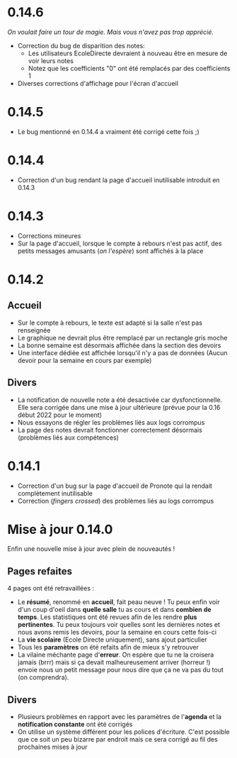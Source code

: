 
# 0.14.6
_On voulait faire un tour de magie. Mais vous n'avez pas trop apprécié._
- Correction du bug de disparition des notes:
    - Les utilisateurs EcoleDirecte devraient à nouveau être en mesure de voir leurs notes
    - Notez que les coefficients "0" ont été remplacés par des coefficients 1
- Diverses corrections d'affichage pour l'écran d'accueil
# 0.14.5

- Le bug mentionné en 0.14.4 a vraiment été corrigé cette fois ;)

# 0.14.4

- Correction d'un bug rendant la page d'accueil inutilisable introduit en 0.14.3

# 0.14.3

- Corrections mineures
- Sur la page d'accueil, lorsque le compte à rebours n'est pas actif, des petits messages amusants (_on l'espère_) sont affichés à la place

# 0.14.2

## Accueil

- Sur le compte à rebours, le texte est adapté si la salle n'est pas renseignée
- Le graphique ne devrait plus être remplacé par un rectangle gris moche
- La bonne semaine est désormais affichée dans la section des devoirs
- Une interface dédiée est affichée lorsqu'il n'y a pas de données (Aucun devoir pour la semaine en cours par exemple)

## Divers

- La notification de nouvelle note a été desactivée car dysfonctionnelle. Elle sera corrigée dans une mise à jour ultérieure (prévue pour la 0.16 début 2022 pour le moment)
- Nous essayons de régler les problèmes liés aux logs corrompus
- La page des notes devrait fonctionner correctement désormais (problèmes liés aux compétences)

# 0.14.1

- Correction d'un bug sur la page d'accueil de Pronote qui la rendait complètement inutilisable
- Correction (_fingers crossed_) des problèmes liés au logs corrompus

# Mise à jour 0.14.0

Enfin une nouvelle mise à jour avec plein de nouveautés !

## Pages refaites

4 pages ont été retravaillées :

- Le **résumé**, renommé en **accueil**, fait peau neuve ! Tu peux enfin voir d'un coup d'oeil dans **quelle salle** tu as cours et dans **combien de temps**. Les statistiques ont été revues afin de les rendre **plus pertinentes**. Tu peux toujours voir quelles sont les dernières notes et nous avons remis les devoirs, pour la semaine en cours cette fois-ci
- La **vie scolaire** (Ecole Directe uniquement), sans ajout particulier
- Tous les **paramètres** on été refaits afin de mieux s'y retrouver
- La vilaine méchante page d'**erreur**. On espère que tu ne la croisera jamais (brrr) mais si ça devait malheureusement arriver (horreur !) envoie nous un petit message pour nous dire que ça ne va pas du tout (on comprendra).

## Divers

- Plusieurs problèmes en rapport avec les paramètres de l'**agenda** et la **notification constante** ont été corrigés
- On utilise un système différent pour les polices d'écriture. C'est possible que ce soit un peu bizarre par endroit mais ce sera corrigé au fil des prochaines mises à jour
